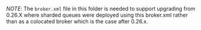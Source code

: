 *NOTE*: The `broker.xml` file in this folder is needed to support upgrading
from 0.26.X where sharded queues were deployed using this broker.xml rather 
than as a colocated broker which is the case after 0.26.x.
